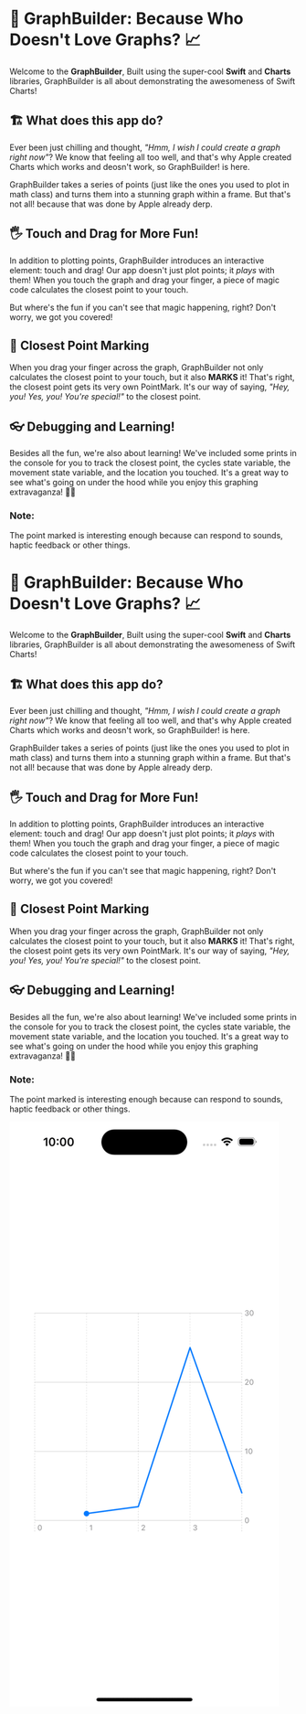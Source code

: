 # 🚀 GraphBuilder: Because Who Doesn't Love Graphs? 📈

Welcome to the **GraphBuilder**, Built using the super-cool **Swift** and **Charts** libraries, GraphBuilder is all about demonstrating the awesomeness of Swift Charts!

## 🏗️ What does this app do?

Ever been just chilling and thought, *"Hmm, I wish I could create a graph right now"*? We know that feeling all too well, and that's why Apple created Charts which works and deosn't work, so GraphBuilder! is here.

GraphBuilder takes a series of points (just like the ones you used to plot in math class) and turns them into a stunning graph within a frame. But that's not all! because that was done by Apple already derp.

## 🖐️ Touch and Drag for More Fun!

In addition to plotting points, GraphBuilder introduces an interactive element: touch and drag! Our app doesn't just plot points; it *plays* with them! When you touch the graph and drag your finger, a piece of magic code calculates the closest point to your touch.

But where's the fun if you can't see that magic happening, right? Don't worry, we got you covered!

## 🎯 Closest Point Marking

When you drag your finger across the graph, GraphBuilder not only calculates the closest point to your touch, but it also **MARKS** it! That's right, the closest point gets its very own PointMark. It's our way of saying, *"Hey, you! Yes, you! You're special!"* to the closest point.

## 👓 Debugging and Learning!

Besides all the fun, we're also about learning! We've included some prints in the console for you to track the closest point, the cycles state variable, the movement state variable, and the location you touched. It's a great way to see what's going on under the hood while you enjoy this graphing extravaganza! 🎉🚀



### Note:
The point marked is interesting enough because can respond to sounds, haptic feedback or other things. 


# 🚀 GraphBuilder: Because Who Doesn't Love Graphs? 📈

Welcome to the **GraphBuilder**, Built using the super-cool **Swift** and **Charts** libraries, GraphBuilder is all about demonstrating the awesomeness of Swift Charts!

## 🏗️ What does this app do?

Ever been just chilling and thought, *"Hmm, I wish I could create a graph right now"*? We know that feeling all too well, and that's why Apple created Charts which works and deosn't work, so GraphBuilder! is here.

GraphBuilder takes a series of points (just like the ones you used to plot in math class) and turns them into a stunning graph within a frame. But that's not all! because that was done by Apple already derp.

## 🖐️ Touch and Drag for More Fun!

In addition to plotting points, GraphBuilder introduces an interactive element: touch and drag! Our app doesn't just plot points; it *plays* with them! When you touch the graph and drag your finger, a piece of magic code calculates the closest point to your touch.

But where's the fun if you can't see that magic happening, right? Don't worry, we got you covered!

## 🎯 Closest Point Marking

When you drag your finger across the graph, GraphBuilder not only calculates the closest point to your touch, but it also **MARKS** it! That's right, the closest point gets its very own PointMark. It's our way of saying, *"Hey, you! Yes, you! You're special!"* to the closest point.

## 👓 Debugging and Learning!

Besides all the fun, we're also about learning! We've included some prints in the console for you to track the closest point, the cycles state variable, the movement state variable, and the location you touched. It's a great way to see what's going on under the hood while you enjoy this graphing extravaganza! 🎉🚀



### Note:
The point marked is interesting enough because can respond to sounds, haptic feedback or other things. 


![](https://github.com/adl-jinx/GraphBuild/blob/main/iphone%20Graph%20Gif.gif)
